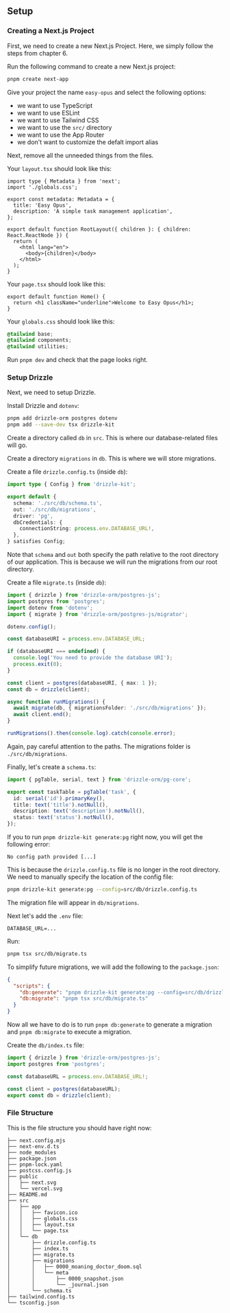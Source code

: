 ## Setup

### Creating a Next.js Project

First, we need to create a new Next.js Project.
Here, we simply follow the steps from chapter 6.

Run the following command to create a new Next.js project:

```sh
pnpm create next-app
```

Give your project the name `easy-opus` and select the following options:

- we want to use TypeScript
- we want to use ESLint
- we want to use Tailwind CSS
- we want to use the `src/` directory
- we want to use the App Router
- we don't want to customize the defalt import alias

Next, remove all the unneeded things from the files.

Your `layout.tsx` should look like this:

```tsx
import type { Metadata } from 'next';
import './globals.css';

export const metadata: Metadata = {
  title: 'Easy Opus',
  description: 'A simple task management application',
};

export default function RootLayout({ children }: { children: React.ReactNode }) {
  return (
    <html lang="en">
      <body>{children}</body>
    </html>
  );
}
```

Your `page.tsx` should look like this:

```tsx
export default function Home() {
  return <h1 className="underline">Welcome to Easy Opus</h1>;
}
```

Your `globals.css` should look like this:

```css
@tailwind base;
@tailwind components;
@tailwind utilities;
```

Run `pnpm dev` and check that the page looks right.

### Setup Drizzle

Next, we need to setup Drizzle.

Install Drizzle and `dotenv`:

```sh
pnpm add drizzle-orm postgres dotenv
pnpm add --save-dev tsx drizzle-kit
```

Create a directory called `db` in `src`.
This is where our database-related files will go.

Create a directory `migrations` in `db`.
This is where we will store migrations.

Create a file `drizzle.config.ts` (inside `db`):

```ts
import type { Config } from 'drizzle-kit';

export default {
  schema: './src/db/schema.ts',
  out: './src/db/migrations',
  driver: 'pg',
  dbCredentials: {
    connectionString: process.env.DATABASE_URL!,
  },
} satisfies Config;
```

Note that `schema` and `out` both specify the path relative to the root directory of our application.
This is because we will run the migrations from our root directory.

Create a file `migrate.ts` (inside `db`):

```ts
import { drizzle } from 'drizzle-orm/postgres-js';
import postgres from 'postgres';
import dotenv from 'dotenv';
import { migrate } from 'drizzle-orm/postgres-js/migrator';

dotenv.config();

const databaseURI = process.env.DATABASE_URL;

if (databaseURI === undefined) {
  console.log('You need to provide the database URI');
  process.exit(0);
}

const client = postgres(databaseURI, { max: 1 });
const db = drizzle(client);

async function runMigrations() {
  await migrate(db, { migrationsFolder: './src/db/migrations' });
  await client.end();
}

runMigrations().then(console.log).catch(console.error);
```

Again, pay careful attention to the paths.
The migrations folder is `./src/db/migrations`.

Finally, let's create a `schema.ts`:

```ts
import { pgTable, serial, text } from 'drizzle-orm/pg-core';

export const taskTable = pgTable('task', {
  id: serial('id').primaryKey(),
  title: text('title').notNull(),
  description: text('description').notNull(),
  status: text('status').notNull(),
});
```

If you to run `pnpm drizzle-kit generate:pg` right now, you will get the following error:

```
No config path provided [...]
```

This is because the `drizzle.config.ts` file is no longer in the root directory.
We need to manually specify the location of the config file:

```sh
pnpm drizzle-kit generate:pg --config=src/db/drizzle.config.ts
```

The migration file will appear in `db/migrations`.

Next let's add the `.env` file:

```
DATABASE_URL=...
```

Run:

```sh
pnpm tsx src/db/migrate.ts
```

To simplify future migrations, we will add the following to the `package.json`:

```json
{
  "scripts": {
    "db:generate": "pnpm drizzle-kit generate:pg --config=src/db/drizzle.config.ts",
    "db:migrate": "pnpm tsx src/db/migrate.ts"
  }
}
```

Now all we have to do is to run `pnpm db:generate` to generate a migration and `pnpm db:migrate` to execute a migration.

Create the `db/index.ts` file:

```ts
import { drizzle } from 'drizzle-orm/postgres-js';
import postgres from 'postgres';

const databaseURL = process.env.DATABASE_URL!;

const client = postgres(databaseURL);
export const db = drizzle(client);
```

### File Structure

This is the file structure you should have right now:

```
├── next.config.mjs
├── next-env.d.ts
├── node_modules
├── package.json
├── pnpm-lock.yaml
├── postcss.config.js
├── public
│   ├── next.svg
│   └── vercel.svg
├── README.md
├── src
│   ├── app
│   │   ├── favicon.ico
│   │   ├── globals.css
│   │   ├── layout.tsx
│   │   └── page.tsx
│   └── db
│       ├── drizzle.config.ts
│       ├── index.ts
│       ├── migrate.ts
│       ├── migrations
│       │   ├── 0000_moaning_doctor_doom.sql
│       │   └── meta
│       │       ├── 0000_snapshot.json
│       │       └── _journal.json
│       └── schema.ts
├── tailwind.config.ts
└── tsconfig.json
```
